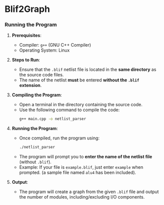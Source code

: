 # Blif2Graph

### Running the Program

1. **Prerequisites**:
   - Compiler: `g++` (GNU C++ Compiler)
   - Operating System: Linux

2. **Steps to Run**:
   - Ensure that the `.blif` netlist file is located in the **same directory** as the source code files.
   - The name of the netlist **must** be entered **without the `.blif` extension**.
   
3. **Compiling the Program**:
   - Open a terminal in the directory containing the source code.
   - Use the following command to compile the code:
     ```bash
     g++ main.cpp -o netlist_parser
     ```

4. **Running the Program**:
   - Once compiled, run the program using:
     ```bash
     ./netlist_parser
     ```
   - The program will prompt you to **enter the name of the netlist file** (without `.blif`).
   - Example: If your file is `example.blif`, just enter `example` when prompted. (a sample file named `alu4` has been included).

5. **Output**:
   - The program will create a graph from the given `.blif` file and output the number of modules, including/excluding I/O components.
